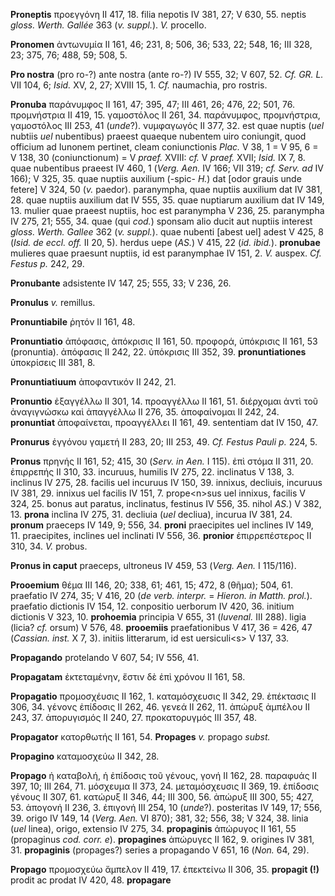 **Proneptis** προεγγόνη II 417, 18. filia nepotis IV 381, 27; V 630, 55.
neptis *gloss. Werth. Gallée* 363 (*v. suppl.*). *V.* procello.

**Pronomen** ἀντωνυμία II 161, 46; 231, 8; 506, 36; 533, 22; 548, 16;
III 328, 23; 375, 76; 488, 59; 508, 5.

**Pro nostra** (pro ro-?) ante nostra (ante ro-?) IV 555, 32; V 607, 52.
*Cf. GR. L.* VII 104, 6; *Isid.* XV, 2, 27; XVIII 15, 1. *Cf.*
naumachia, pro rostris.

**Pronuba** παράνυμφος II 161, 47; 395, 47; III 461, 26; 476, 22; 501,
76. προμνήστρια II 419, 15. γαμοστόλος II 261, 34. παράνυμφος,
προμνήστρια, γαμοστόλος III 253, 41 (*unde*?). νυμφαγωγός II 377, 32.
est quae nuptis (*uel* nubtiis *uel* nubentibus) praeest quaeque
nubentem uiro coniungit, quod officium ad Iunonem pertinet, cleam
coniunctionis *Plac.* V 38, 1 = V 95, 6 = V 138, 30 (coniunctionum) = V
*praef.* XVIII: *cf.* V *praef.* XVII; *Isid.* IX 7, 8. quae nubentibus
praeest IV 460, 1 (*Verg. Aen.* IV 166; VII 319; *cf. Serv. ad* IV
166); V 325, 35. quae nuptiis auxilium (-spic- *H.*) dat \[odor grauis
unde fetere\] V 324, 50 (*v.* paedor). paranympha, quae nuptiis auxilium
dat IV 381, 28. quae nuptiis auxilium dat IV 555, 35. quae nuptiarum
auxilium dat IV 149, 13. mulier quae praeest nuptiis, hoc est paranympha
V 236, 25. paranympha IV 275, 21; 555, 34. quae (qui *cod.*) sponsam
alio ducit aut nuptiis interest *gloss. Werth. Gallee* 362 (*v.
suppl.*). quae nubenti \[abest uel\] adest V 425, 8 (*Isid. de eccl.
off.* II 20, 5). herdus uepe (*AS.*) V 415, 22 (*id. ibid.*).
**pronubae** mulieres quae praesunt nuptiis, id est paranymphae IV 151,
2. *V.* auspex. *Cf. Festus p.* 242, 29.

**Pronubante** adsistente IV 147, 25; 555, 33; V 236, 26.

**Pronulus** *v.* remillus.

**Pronuntiabile** ῥητόν II 161, 48.

**Pronuntiatio** ἀπόφασις, ἀπόκρισις II 161, 50. προφορά, ὑπόκρισις II
161, 53 (pronuntia). ἀπόφασις II 242, 22. ὑπόκρισις III 352, 39.
**pronuntiationes** ὑποκρίσεις III 381, 8.

**Pronuntiatiuum** ἀποφαντικόν II 242, 21.

**Pronuntio** ἐξαγγέλλω II 301, 14. προαγγέλλω II 161, 51. διέρχομαι
ἀντὶ τοῦ ἀναγιγνώσκω καὶ ἀπαγγέλλω II 276, 35. ἀποφαίνομαι II 242, 24.
**pronuntiat** ἀποφαίνεται, προαγγέλλει II 161, 49. sententiam dat IV
150, 47.

**Pronurus** ἐγγόνου γαμετή II 283, 20; III 253, 49. *Cf. Festus Pauli
p.* 224, 5.

**Pronus** πρηνής II 161, 52; 415, 30 (*Serv. in Aen.* I 115). ἐπὶ
στόμα II 311, 20. ἐπιρρεπής II 310, 33. incuruus, humilis IV 275, 22.
inclinatus V 138, 3. inclinus IV 275, 28. facilis uel incuruus IV 150,
39. innixus, decliuis, incuruus IV 381, 29. innixus uel facilis IV 151,
7. prope\<n\>sus uel innixus, facilis V 324, 25. bonus aut paratus,
inclinatus, festinus IV 556, 35. nihol *AS.*) V 382, 13. **prona**
inclina IV 275, 31. decliuia (*uel* decliua), incurua IV 381, 24.
**pronum** praeceps IV 149, 9; 556, 34. **proni** praecipites uel
inclines IV 149, 11. praecipites, inclines uel inclinati IV 556, 36.
**pronior** ἐπιρρεπέστερος II 310, 34. *V.* probus.

**Pronus in caput** praeceps, ultroneus IV 459, 53 (*Verg. Aen.* I
115/116).

**Prooemium** θέμα III 146, 20; 338, 61; 461, 15; 472, 8 (θῆμα); 504,
61. praefatio IV 274, 35; V 416, 20 (*de verb. interpr.* = *Hieron. in
Matth. prol.*). praefatio dictionis IV 154, 12. conpositio uerborum IV
420, 36. initium dictionis V 323, 10. **prohoemia** principia V 655, 31
(*Iuvenal.* III 288). ligia (licia? *cf.* orsum) V 576, 48.
**prooemiis** praefationibus V 417, 36 = 426, 47 (*Cassian. inst.* X 7,
3). initiis litterarum, id est uersiculi\<s\> V 137, 33.

**Propagando** protelando V 607, 54; IV 556, 41.

**Propagatam** ἐκτεταμένην, ἔστιν δὲ ἐπὶ χρόνου II 161, 58.

**Propagatio** προμοσχέυσις II 162, 1. καταμόσχευσις II 342, 29.
ἐπέκτασις II 306, 34. γένονς ἐπίδοσις II 262, 46. γενεά II 262, 11.
ἀπώρυξ ἀμπέλου II 243, 37. ἀπορυγισμός II 240, 27. προκατορυγμός III
357, 48.

**Propagator** κατορθωτής II 161, 54. **Propages** *v.* propago
*subst.*

**Propagino** καταμοσχεύω II 342, 28.

**Propago** ἡ καταβολή, ἡ ἐπίδοσις τοῦ γένους, γονή II 162, 28.
παραφυάς II 397, 10; III 264, 71. μόσχευμα II 373, 24. μεταμόσχευσις II
369, 19. ἐπίδοσις γένους II 307, 61. κατώρυξ II 346, 44; III 300, 56.
ἀπώρυξ III 300, 55; 427, 53. ἀπογονή II 236, 3. ἐπιγονή III 254, 10
(*unde*?). posteritas IV 149, 17; 556, 39. origo IV 149, 14 (*Verg.
Aen.* VI 870); 381, 32; 556, 38; V 324, 38. linia (*uel* linea), origo,
extensio IV 275, 34. **propaginis** ἀπώρυγος II 161, 55 (propaginus
*cod. corr. e*). **propagines** ἀπώρυγες II 162, 9. origines IV 381, 31.
**propaginis** (propages?) series a propagando V 651, 16 (*Non.* 64, 29).

**Propago** προμοσχεύω ἄμπελον II 419, 17. ἐπεκτείνω II 306, 35.
**propagit (!)** prodit ac prodat IV 420, 48. **propagare**
